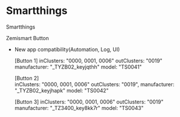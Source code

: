 # Smartthings
 Smartthings

Zemismart Button
* New app compatibility(Automation, Log, UI)

   [Button 1]
   inClusters: "0000, 0001, 0006" 
   outClusters: "0019" 
   manufacturer: "_TYZB02_keyjqthh" 
   model: "TS0041"
         
   [Button 2]      
   inClusters: "0000, 0001, 0006"
   outClusters: "0019", manufacturer: "_TYZB02_keyjhapk"
   model: "TS0042"
        
   [Button 3]
   inClusters: "0000, 0001, 0006"
   outClusters: "0019"
   manufacturer: "_TZ3400_key8kk7r"
   model: "TS0043"
        
